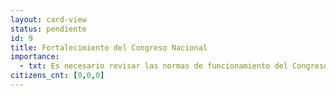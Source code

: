 ```yaml
---
layout: card-view
status: pendiente
id: 9
title: Fortalecimiento del Congreso Nacional
importance:
  - txt: Es necesario revisar las normas de funcionamiento del Congreso y adecuarlas a los mejores estándares éticos y de transparencia, homologables al resto del sector público y con sanciones adecuadas en caso de infracción.
citizens_cnt: [0,0,0]
---
```

